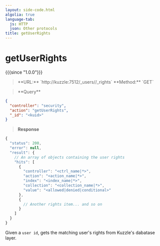 ```yaml
---
layout: side-code.html
algolia: true
language-tab:
  js: HTTP
  json: Other protocols
title: getUserRights
---
```



# getUserRights

{{{since "1.0.0"}}}



<blockquote class="js">
<p>
**URL:** `http://kuzzle:7512/_users/<kuid>/_rights`  
**Method:** `GET`
</p>
</blockquote>

<blockquote class="json">
<p>
**Query**
</p>
</blockquote>

```json
{
  "controller": "security",
  "action": "getUserRights",
  "_id": "<kuid>"
}
```


>**Response**

```javascript
{
  "status": 200,
  "error": null,
  "result": {
    // An array of objects containing the user rights
    "hits": [
      {
        "controller": "<ctrl_name|*>",
        "action": "<action_name|*>",
        "index": "<index_name|*>",
        "collection": "<collection_name|*>",
        "value": "<allowed|denied|conditional>"
      },
      {
        // Another rights item... and so on
      }
    ]
  }
}
```

Given a `user id`, gets the matching user's rights from Kuzzle's dabatase layer.
